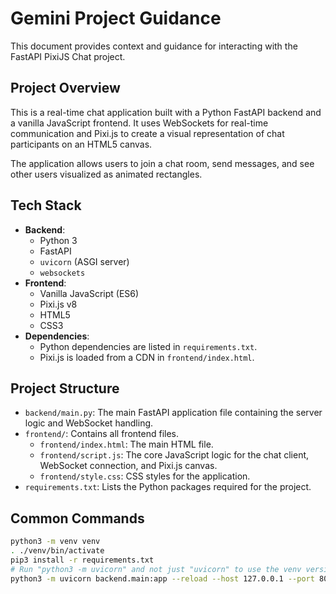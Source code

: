 # Gemini Project Guidance

This document provides context and guidance for interacting with the FastAPI PixiJS Chat project.

## Project Overview

This is a real-time chat application built with a Python FastAPI backend and a vanilla JavaScript frontend. It uses WebSockets for real-time communication and Pixi.js to create a visual representation of chat participants on an HTML5 canvas.

The application allows users to join a chat room, send messages, and see other users visualized as animated rectangles.

## Tech Stack

- **Backend**:
  - Python 3
  - FastAPI
  - `uvicorn` (ASGI server)
  - `websockets`
- **Frontend**:
  - Vanilla JavaScript (ES6)
  - Pixi.js v8
  - HTML5
  - CSS3
- **Dependencies**:
  - Python dependencies are listed in `requirements.txt`.
  - Pixi.js is loaded from a CDN in `frontend/index.html`.

## Project Structure

- `backend/main.py`: The main FastAPI application file containing the server logic and WebSocket handling.
- `frontend/`: Contains all frontend files.
  - `frontend/index.html`: The main HTML file.
  - `frontend/script.js`: The core JavaScript logic for the chat client, WebSocket connection, and Pixi.js canvas.
  - `frontend/style.css`: CSS styles for the application.
- `requirements.txt`: Lists the Python packages required for the project.

## Common Commands

```bash
python3 -m venv venv
. ./venv/bin/activate
pip3 install -r requirements.txt
# Run "python3 -m uvicorn" and not just "uvicorn" to use the venv version
python3 -m uvicorn backend.main:app --reload --host 127.0.0.1 --port 8000
```
